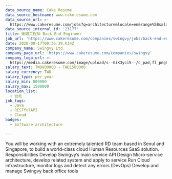 ```yaml
---
data_source_name: Cake Resume
data_source_hostname: www.cakeresume.com
data_source_url: >-
  https://www.cakeresume.com/jobs?q=architecture&locale=en&range%5Bsalary_range%5D%5Bmin%5D=1000000&page=4
data_source_internal_id: '23177'
title: 後端工程師 Back End Engineer
job_url: 'https://www.cakeresume.com/companies/swingvy/jobs/back-end-engineer-0db391'
date: 2020-09-17T00:36:39.614Z
company_name: Swingvy Ltd.
company_page_url: 'https://www.cakeresume.com/companies/swingvy'
company_logo_url: >-
  https://media.cakeresume.com/image/upload/s--GiK3yci5--/c_pad,fl_png8,h_200,w_200/v1572245239/qefcpnxd5zjtpncpvipp.png
salary_text: TWD800000 - TWD1500000
salary_currency: TWD
salary_type: per_year
salary_min: 800000
salary_max: 1500000
location_list:
  - 台北
job_tags:
  - Java
  - RESTfulAPI
  - Cloud
badges:
  - Software architecture

---
```


You will be working with an extremely talented RD team based in Seoul and Singapore, to build a world-class cloud Human Resources SaaS solution. Responsibilities Develop Swingvy’s main service API Design Micro-service architecture, develop related system and apply to service Run Cloud infrastructure, monitor logs and detect any errors (DevOps) Develop and manage Swingvy back office tools